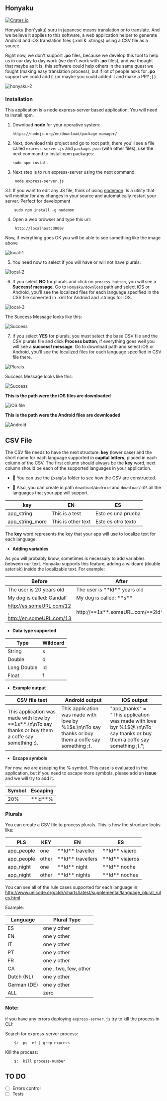 ## Honyaku  

[![Crates.io](https://img.shields.io/crates/l/rustc-serialize.svg)]() 

Honyaku (hon'yaku) suru in japanese means translation or to translate. And we believe it applies to this software, a web application helper to generate Android and iOS translation files (.xml & .strings) using a CSV file as a source.

Right now, we don't support **.po** files, because we develop this tool to help us in our day to day work (we don't work with **.po** files), and we thought that maybe as it is, this software could help others in the same quest we fought (making easy translation process), but if lot of people asks for **.po** support we could add it (or maybe you could added it and make a PR? ;] )

![honyaku-2](https://cloud.githubusercontent.com/assets/724536/25695649/44c0b0ea-30b4-11e7-9730-c4da1f4149b6.gif)

### Installation

This application is a node express-server based application. You will need to install npm.

1. Download **node** for your operative system:

       https://nodejs.org/en/download/package-manager/

2. Next, download this project and go to root path, there you'll see a file called `express-server.js` and `package.json` (with other files), use the next command to install npm packages:

       sudo npm install

3. Next step is to run express-server using the next command:

        node express-server.js
        
3.1. If you want to edit any JS file, think of using [nodemon](https://nodemon.io/). Is a utility that will monitor for any changes in your source and automatically restart your server. Perfect for development 

        sudo npm install -g nodemon

4. Open a web browser and type this url:

        http://localhost:3000/

Now, if everything goes OK you will be able to see something like the image above

![local-1](https://cloud.githubusercontent.com/assets/724536/25441508/b8567aac-2aa2-11e7-9137-372bd31585c3.png)

5. You need now to select if you will have or will not have plurals:

![local-2](https://cloud.githubusercontent.com/assets/724536/25441512/bd1e0fbe-2aa2-11e7-891c-a6f2e8a7ce42.png)

6. If you select **NO** for plurals and click on `process button`, you will see a **Success! message**. Go to `Honyaku/download` path and select iOS or Android, you'll see the localized files for each language specified in the CSV file converted in .xml for Android and .strings for iOS.


![local-3](https://cloud.githubusercontent.com/assets/724536/25441807/88cb04aa-2aa3-11e7-9d24-57dd9be66343.png)


The Success Message looks like this:

![Success](https://cloud.githubusercontent.com/assets/724536/25346311/8df6a9ee-2917-11e7-879b-ed431d548767.png)


7. If you select **YES** for plurals, you must select the base CSV file and the CSV plurals file and click **Process button**, if everything goes well you will see a **success! message**. Go to download path and select iOS or Android, you'll see the localized files for each language specified in CSV file there.

![Plurals](https://cloud.githubusercontent.com/assets/724536/25441942/f35457d6-2aa3-11e7-9c38-36700892dd82.png)

Success Message looks like this:

![Success](https://cloud.githubusercontent.com/assets/724536/25346311/8df6a9ee-2917-11e7-879b-ed431d548767.png)


**This is the path were the iOS files are downloaded**

![iOS file](https://cloud.githubusercontent.com/assets/724536/25345429/55fc5838-2915-11e7-83f7-c796941d9424.png)

**This is the path were the Android files are downloaded**

![Android](https://cloud.githubusercontent.com/assets/724536/25345488/8a9f6350-2915-11e7-8619-fe5bd02617bd.png)




## CSV File

The CSV file needs to have the next structure: **key** (lower case) and the short name for each language supported in **capital letters**, placed in each column of the CSV. The first column should always be the **key** word, next column should be each of the supported languages in your application. 

-  :page_facing_up: You can use the `Example` folder to see how the CSV are constructed. 

 - :memo: Also, you can create in path `download/Android`  and `download/iOS` all the languages that your app will support. 



key          |       EN      | ES
------------ | ------------- | -------------
app_string | This is a test | Esto es una prueba
app_string_more | This is other text | Este es otro texto


The **key** word represents the key that your app will use to localize text for each language.


- **Adding variables**

As you will probably know, sometimes is necessary to add variables between our text. Honyaku supports this feature, adding a wildcard (double asterisk) inside the localizable text. For example:


Before       |       After
------------ | -------------
The user is 20 years old | The user is \*\*ld\*\* years old
My dog is called: Gandalf | My dog is called: \*\*s\*\*
http://es.someURL.com/12 , http://en.someURL.com/13 | http://\*\*1s\*\*.someURL.com/\*\*2ld\*\*



- **Data type supported**

Type         |       Wildcard
------------ | -------------
String	      | s
Double	      | d
Long Double  | ld
Float        | f



- **Example output**

CSV file text  |       Android output      | iOS output
------------   | -------------             | -------------
This application was made with love by \*\*1s\*\*.\n\nTo say thanks or buy them a coffe say something ;).  | <string name="app_thanks">This application was made with love by %1$s.\n\nTo say thanks or buy them a coffe say something ;).</string> | "app_thanks" = "This application was made with love byr %1$@.\n\nTo say thanks or buy them a coffe say something ;).";



- **Escape symbols**

For now, we are escaping the % symbol. This case is evaluated in the application, but if you need to escape more symbols, please add an **issue** and we will try to add it.

Symbol       |       Escaping
------------ | -------------
20%	      |  \*\*ld\*\*%




### Plurals

You can create a CSV file to process plurals. This is how the structure looks like:

PLS          |       KEY      | EN                     | ES
------------ | -------------  | -------------          | -------------
app_people   | one            |  \*\*ld\*\* traveller  |  \*\*ld\*\* viajero
app_people   | other          |  \*\*ld\*\* travellers |  \*\*ld\*\* viajeros
app_night    | one            |  \*\*ld\*\* night      |  \*\*ld\*\* noche
app_night    | other          |  \*\*ld\*\* nights     |  \*\*ld\*\* noches


You can see all of the rule cases supported for each language in: http://www.unicode.org/cldr/charts/latest/supplemental/language_plural_rules.html

Example:

Language     |   Plural Type
------------ | -------------       
ES | one y other
EN | one y other
IT | one y other
PT | one y other
FR | one y other
CA | one , two, few, other
Dutch (NL) | one y other
German (DE) | one y other
ALL | zero




### Note:

if you have any errors deploying `express-server.js` try to kill the process in CLI:

Search for express-server process:

        $:  ps -ef | grep express

Kill the process:

        $:  kill process-number

## TO DO

- [ ] Errors control
- [ ] Tests
